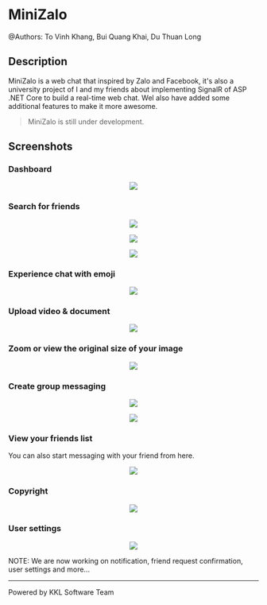 # MiniZalo

@Authors: To Vinh Khang, Bui Quang Khai, Du Thuan Long

## Description

MiniZalo is a web chat that inspired by Zalo and Facebook, it's also a university project of I and my friends about implementing SignalR of ASP .NET Core to build a real-time web chat. Wel also have added some additional features to make it more awesome.

> MiniZalo is still under development.

## Screenshots

### Dashboard

<p align="center">
  <img src="screenshots/dashboard.png" />
</p>

### Search for friends

<p align="center">
  <img src="screenshots/search.png" />
</p>

<p align="center">
  <img src="screenshots/search-results.png" />
</p>

<p align="center">
  <img src="screenshots/search-no-results.png" />
</p>

### Experience chat with emoji

<p align="center">
  <img src="screenshots/chat-emoji.png" />
</p>

### Upload video & document

<p align="center">
  <img src="screenshots/chat-video-document.png" />
</p>

### Zoom or view the original size of your image

<p align="center">
  <img src="screenshots/chat-zoom-image.png" />
</p>

### Create group messaging

<p align="center">
  <img src="screenshots/chat-create-group-1.png" />
</p>

<p align="center">
  <img src="screenshots/chat-create-group-2.png" />
</p>

### View your friends list

You can also start messaging with your friend from here.

<p align="center">
  <img src="screenshots/friends.png" />
</p>

### Copyright

<p align="center">
  <img src="screenshots/copyright.png" />
</p>

### User settings

<p align="center">
  <img src="screenshots/user-settings.png" />
</p>

NOTE: We are now working on notification, friend request confirmation, user settings and more...

---

Powered by KKL Software Team

